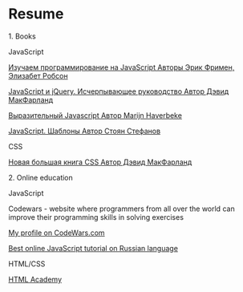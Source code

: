 # Resume
<p>1. Books</p>
<p>JavaScript
<p><a href="http://www.ozon.ru/context/detail/id/31057355/" target="_blank">Изучаем программирование на JavaScript Авторы	Эрик Фримен, Элизабет Робсон</a>
<p><a href="http://www.ozon.ru/context/detail/id/33835343/" target="_blank">JavaScript и jQuery. Исчерпывающее руководство Автор Дэвид МакФарланд</a>
<p><a href="https://www.gitbook.com/book/karmazzin/eloquentjavascript_ru/details" target="_blank">Выразительный Javascript Автор Marijn Haverbeke</a>
<p><a href="http://www.ozon.ru/context/detail/id/6287517/" target="_blank">JavaScript. Шаблоны Автор Стоян Стефанов</a>
<p>CSS
<p><a href="http://www.ozon.ru/context/detail/id/135731189/" target="_blank">Новая большая книга CSS Автор Дэвид МакФарланд</a>
<br>
<p>2. Online education</p>
<p>JavaScript
<p>Codewars - website where programmers from all over the world can improve their programming skills in solving exercises
<p><a href="https://www.codewars.com/users/AndreyTichinsky" target="_blank">My profile on CodeWars.com</a>
<p><a href="https://learn.javascript.ru/" target="_blank"> Best online JavaScript tutorial on Russian language</a>
<p>HTML/CSS
<p><a href="https://htmlacademy.ru/" target="_blank"> HTML Academy</a>
